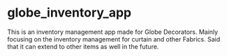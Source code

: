 # globe_inventory_app
This is an inventory management app made for Globe Decorators. Mainly focusing on the inventory management for curtain and other Fabrics. Said that it can extend to other items as well in the future.
